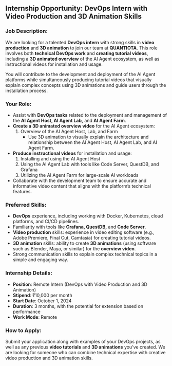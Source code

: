 ## **Internship Opportunity: DevOps Intern with Video Production and 3D Animation Skills**

### **Job Description:**

We are looking for a talented **DevOps intern** with strong skills in **video production** and **3D animation** to join our team at **QUANTIOTA**. This role involves both **technical DevOps work** and **creating tutorial videos**, including a **3D animated overview** of the AI Agent ecosystem, as well as instructional videos for installation and usage.

You will contribute to the development and deployment of the AI Agent platforms while simultaneously producing tutorial videos that visually explain complex concepts using 3D animations and guide users through the installation process.

### **Your Role:**
- Assist with **DevOps tasks** related to the deployment and management of the **AI Agent Host, AI Agent Lab,** and **AI Agent Farm**.
- **Create a 3D animated overview video** for the AI Agent ecosystem:
  1. Overview of the AI Agent Host, Lab, and Farm
     - Use 3D animation to visually explain the architecture and relationship between the AI Agent Host, AI Agent Lab, and AI Agent Farm.
- **Produce instructional videos** for installation and usage:
  1. Installing and using the AI Agent Host
  2. Using the AI Agent Lab with tools like Code Server, QuestDB, and Grafana
  3. Utilizing the AI Agent Farm for large-scale AI workloads
- Collaborate with the development team to ensure accurate and informative video content that aligns with the platform’s technical features.

### **Preferred Skills:**
- **DevOps** experience, including working with Docker, Kubernetes, cloud platforms, and CI/CD pipelines.
- Familiarity with tools like **Grafana, QuestDB,** and **Code Server**.
- **Video production** skills: experience in video editing software (e.g., Adobe Premiere, Final Cut, Camtasia) for creating tutorial videos.
- **3D animation** skills: ability to create **3D animations** (using software such as Blender, Maya, or similar) for the **overview video**.
- Strong communication skills to explain complex technical topics in a simple and engaging way.

### **Internship Details:**
- **Position**: Remote Intern (DevOps with Video Production and 3D Animation)
- **Stipend**: ₹10,000 per month
- **Start Date**: October 1, 2024
- **Duration**: 3 months, with the potential for extension based on performance
- **Work Mode**: Remote

### **How to Apply:**
Submit your application along with examples of your DevOps projects, as well as any previous **video tutorials** and **3D animations** you’ve created. We are looking for someone who can combine technical expertise with creative video production and 3D animation skills.

